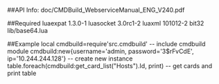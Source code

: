 ##API Info:
  doc/CMDBuild_WebserviceManual_ENG_V240.pdf 

##Required
	luaexpat 1.3.0-1
	luasocket 3.0rc1-2
	luaxml 101012-2
  bit32
  lib/base64.lua

##Example
  local cmdbuild=require'src.cmdbuild' -- include cmdbuild module
  cmdbuild:new{username='admin, password='3$rFvCdE', ip='10.244.244.128'} -- create new instance
  table.foreach(cmdbuild:get_card_list("Hosts").Id, print) -- get cards and print table
